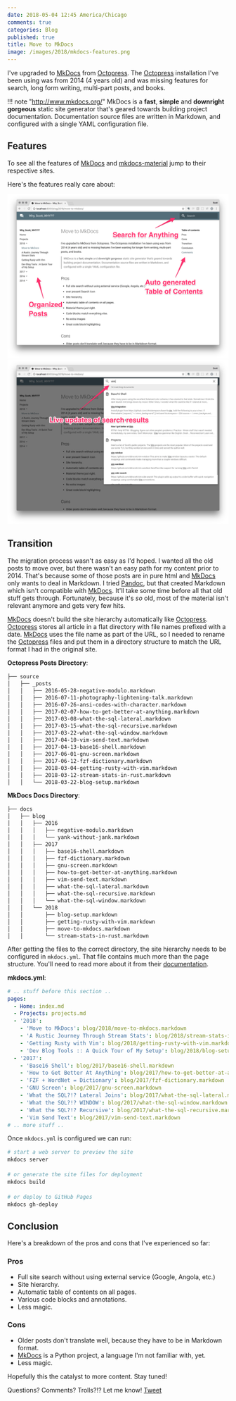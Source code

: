 ```yaml
---
date: 2018-05-04 12:45 America/Chicago
comments: true
categories: Blog
published: true
title: Move to MkDocs
image: /images/2018/mkdocs-features.png
---
```


I've upgraded to [MkDocs][] from [Octopress][]. The [Octopress][] installation I've been using was from 2014 (4 years old) and was missing features for search, long form writing, multi-part posts, and books.

!!! note "http://www.mkdocs.org/"
    MkDocs is a **fast**, **simple** and **downright gorgeous** static site
    generator that's geared towards building project documentation. Documentation
    source files are written in Markdown, and configured with a single YAML
    configuration file.

## Features

To see all the features of [MkDocs][] and [mkdocs-material] jump to their respective sites.

Here's the features really care about:

<img class="featured" src="/images/2018/mkdocs-features.png" alt="MkDoc Screenshot" />

<img src="/images/2018/mkdocs-search.png" alt="MkDoc Search" />

[octopress]: http://octopress.org/
[mkdocs]: http://www.mkdocs.org/
[pandoc]: http://pandoc.org/
[mkdocs-material]: https://squidfunk.github.io/mkdocs-material/

## Transition

The migration process wasn't as easy as I'd hoped. I wanted all the old posts to move over, but there wasn't an easy path for my content prior to 2014. That's because some of those posts are in pure html and [MkDocs][] only wants to deal in Markdown. I tried [Pandoc][], but that created Markdown which isn't compatible with [MkDocs][]. It'll take some time before all that old stuff gets through. Fortunately, because it's _so_ old, most of the material isn't relevant anymore and gets very few hits.

[MkDocs][] doesn't build the site hierarchy automatically like [Octopress][]. [Octopress][] stores all article in a flat directory with file names prefixed with a date. [MkDocs][] uses the file name as part of the URL, so I needed to rename the [Octopress][] files and put them in a directory structure to match the URL format I had in the original site.

**Octopress Posts Directory**:
```
├── source
│   ├── _posts
│   │   ├── 2016-05-28-negative-modulo.markdown
│   │   ├── 2016-07-11-photography-lightening-talk.markdown
│   │   ├── 2016-07-26-ansi-codes-with-character.markdown
│   │   ├── 2017-02-07-how-to-get-better-at-anything.markdown
│   │   ├── 2017-03-08-what-the-sql-lateral.markdown
│   │   ├── 2017-03-15-what-the-sql-recursive.markdown
│   │   ├── 2017-03-22-what-the-sql-window.markdown
│   │   ├── 2017-04-10-vim-send-text.markdown
│   │   ├── 2017-04-13-base16-shell.markdown
│   │   ├── 2017-06-01-gnu-screen.markdown
│   │   ├── 2017-06-12-fzf-dictionary.markdown
│   │   ├── 2018-03-04-getting-rusty-with-vim.markdown
│   │   ├── 2018-03-12-stream-stats-in-rust.markdown
│   │   └── 2018-03-22-blog-setup.markdown
```

**MkDocs Docs Directory**:
```
├── docs
│   ├── blog
│   │   ├── 2016
│   │   │   ├── negative-modulo.markdown
│   │   │   └── yank-without-jank.markdown
│   │   ├── 2017
│   │   │   ├── base16-shell.markdown
│   │   │   ├── fzf-dictionary.markdown
│   │   │   ├── gnu-screen.markdown
│   │   │   ├── how-to-get-better-at-anything.markdown
│   │   │   ├── vim-send-text.markdown
│   │   │   ├── what-the-sql-lateral.markdown
│   │   │   ├── what-the-sql-recursive.markdown
│   │   │   └── what-the-sql-window.markdown
│   │   └── 2018
│   │       ├── blog-setup.markdown
│   │       ├── getting-rusty-with-vim.markdown
│   │       ├── move-to-mkdocs.markdown
│   │       └── stream-stats-in-rust.markdown
```

After getting the files to the correct directory, the site hierarchy needs to be configured in `mkdocs.yml`. That file contains much more than the page structure. You'll need to read more about it from their [documentation][mkdocs].

**mkdocs.yml**:
```yaml
# .. stuff before this section ..
pages:
  - Home: index.md
  - Projects: projects.md
  - '2018':
    - 'Move to MkDocs': blog/2018/move-to-mkdocs.markdown
    - 'A Rustic Journey Through Stream Stats': blog/2018/stream-stats-in-rust.markdown
    - 'Getting Rusty with Vim': blog/2018/getting-rusty-with-vim.markdown
    - 'Dev Blog Tools :: A Quick Tour of My Setup': blog/2018/blog-setup.markdown
  - '2017':
    - 'Base16 Shell': blog/2017/base16-shell.markdown
    - 'How to Get Better At Anything': blog/2017/how-to-get-better-at-anything.markdown
    - 'FZF + WordNet = Dictionary': blog/2017/fzf-dictionary.markdown
    - 'GNU Screen': blog/2017/gnu-screen.markdown
    - 'What the SQL?!? Lateral Joins': blog/2017/what-the-sql-lateral.markdown
    - 'What the SQL?!? WINDOW': blog/2017/what-the-sql-window.markdown
    - 'What the SQL?!? Recursive': blog/2017/what-the-sql-recursive.markdown
    - 'Vim Send Text': blog/2017/vim-send-text.markdown
# .. more stuff ..
```

Once `mkdocs.yml` is configured we can run:

```sh
# start a web server to preview the site
mkdocs server

# or generate the site files for deployment
mkdocs build

# or deploy to GitHub Pages
mkdocs gh-deploy
```

## Conclusion

Here's a breakdown of the pros and cons that I've experienced so far:

### Pros
+ Full site search without using external service (Google, Angola, etc.)
+ Site hierarchy.
+ Automatic table of contents on all pages.
+ Various code blocks and annotations.
+ Less magic.

### Cons
+ Older posts don't translate well, because they have to be in Markdown format.
+ [MkDocs][] is a Python project, a language I'm not familiar with, yet.
+ Less magic.

Hopefully this the catalyst to more content. Stay tuned!

Questions? Comments? Trolls?!? Let me know! <a class="twitter-share-button" href="https://twitter.com/intent/tweet">Tweet</a>
